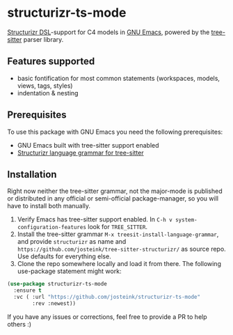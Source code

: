 # structurizr-ts-mode

[Structurizr DSL](https://structurizr.com)-support for C4 models in
[GNU Emacs](https://www.gnu.org/software/emacs/), powered by the
[tree-sitter](https://tree-sitter.github.io/tree-sitter/) parser library.

## Features supported

- basic fontification for most common statements (workspaces, models,
  views, tags, styles)
- indentation & nesting

## Prerequisites

To use this package with GNU Emacs you need the following
prerequisites:

- GNU Emacs built with tree-sitter support enabled
- [Structurizr language grammar for tree-sitter](https://github.com/josteink/tree-sitter-structurizr/)

## Installation

Right now neither the tree-sitter grammar, not the major-mode is
published or distributed in any official or semi-official
package-manager, so you will have to install both manually.

1. Verify Emacs has tree-sitter support enabled. In `C-h v
   system-configuration-features` look for `TREE_SITTER`.
2. Install the tree-sitter grammar `M-x
   treesit-install-language-grammar`, and provide `structurizr` as
   name and `https://github.com/josteink/tree-sitter-structurizr/` as
   source repo. Use defaults for everything else.
3. Clone the repo somewhere locally and load it from there. The
   following use-package statement might work:

```lisp
(use-package structurizr-ts-mode
  :ensure t
  :vc ( :url "https://github.com/josteink/structurizr-ts-mode"
        :rev :newest))
```

If you have any issues or corrections, feel free to provide a PR to
help others :)

